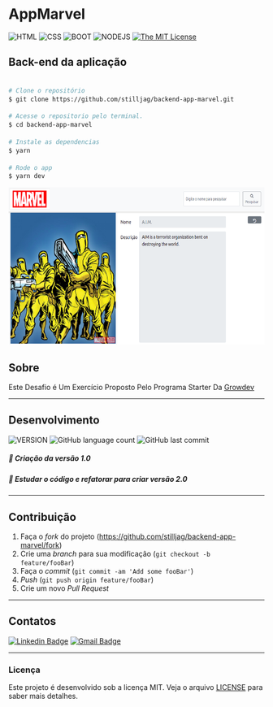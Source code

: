 # AppMarvel

![HTML](https://img.shields.io/badge/HTML-orange) ![CSS](https://img.shields.io/badge/CSS-blue) ![BOOT](https://img.shields.io/badge/BOOTSTRAP-purple) ![NODEJS](https://img.shields.io/badge/NODEJS-yellow)  [![The MIT License](https://img.shields.io/badge/LICENSE-MIT-green.svg?style=flat-square)](http://github.com/stilljag/backend-app-marvel/blob/master/LICENSE.md)


## Back-end da aplicação
```bash

# Clone o repositório
$ git clone https://github.com/stilljag/backend-app-marvel.git

# Acesse o repositorio pelo terminal.
$ cd backend-app-marvel

# Instale as dependencias
$ yarn 

# Rode o app
$ yarn dev

```


<div align="center" style="margin-bottom: 20px;">
<img src="src/assets/img1.png" alt="" width="650" height="310"/>
</div>


## Sobre
 Este Desafio é Um Exercício Proposto Pelo Programa Starter Da [Growdev][grow]

------------


## Desenvolvimento

![VERSION](https://img.shields.io/badge/VERSION.1.0-blue) ![GitHub language count](https://img.shields.io/github/languages/count/stilljag/backend-app-marvel?style=flat-square) ![GitHub last commit](https://img.shields.io/github/last-commit/stilljag/backend-app-marvel?style=flat-square)
#####   📍   Criação da versão 1.0
#####  📘  Estudar o código e refatorar para criar versão 2.0
------------



## Contribuição

1. Faça o _fork_ do projeto (<https://github.com/stilljag/backend-app-marvel/fork>)
2. Crie uma _branch_ para sua modificação (`git checkout -b feature/fooBar`)
3. Faça o _commit_ (`git commit -am 'Add some fooBar'`)
4. _Push_ (`git push origin feature/fooBar`)
5. Crie um novo _Pull Request_

------------


## Contatos

[![Linkedin Badge](https://img.shields.io/badge/-William%20Ribeiro-blue?style=flat-square&logo=Linkedin&logoColor=white&link=https://www.linkedin.com/in/william-ribeiro-0b5ab911a/)](https://www.linkedin.com/in/william-ribeiro-0b5ab911a/) [![Gmail Badge](https://img.shields.io/badge/-sbrdigital15@gmail.com-blue?style=flat-square&logo=Gmail&logoColor=white&link=mailto:sbrdigital15@gmail.com)](mailto:sbrdigital15@gmail.com)


------------


### Licença

Este projeto é desenvolvido sob a licença MIT. Veja o arquivo [LICENSE](LICENSE.md) para saber mais detalhes.




[grow]: https://www.growdev.com.br/ "Growdev"
